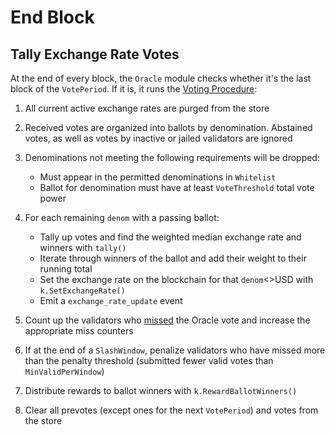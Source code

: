 <!--
order: 3
-->

# End Block

## Tally Exchange Rate Votes

At the end of every block, the `Oracle` module checks whether it's the last block of the `VotePeriod`. If it is, it runs the [Voting Procedure](./01_concepts.md#Voting_Procedure):

1. All current active exchange rates are purged from the store

2. Received votes are organized into ballots by denomination. Abstained votes, as well as votes by inactive or jailed validators are ignored

3. Denominations not meeting the following requirements will be dropped:

   - Must appear in the permitted denominations in `Whitelist`
   - Ballot for denomination must have at least `VoteThreshold` total vote power

4. For each remaining `denom` with a passing ballot:

   - Tally up votes and find the weighted median exchange rate and winners with `tally()`
   - Iterate through winners of the ballot and add their weight to their running total
   - Set the exchange rate on the blockchain for that `denom`<>USD with `k.SetExchangeRate()`
   - Emit a `exchange_rate_update` event

5. Count up the validators who [missed](./01_concepts.md#Slashing) the Oracle vote and increase the appropriate miss counters

6. If at the end of a `SlashWindow`, penalize validators who have missed more than the penalty threshold (submitted fewer valid votes than `MinValidPerWindow`)

7. Distribute rewards to ballot winners with `k.RewardBallotWinners()`

8. Clear all prevotes (except ones for the next `VotePeriod`) and votes from the store
